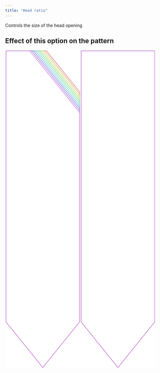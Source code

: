 ```yaml
---
title: "Head ratio"
---
```


Controls the size of the head opening

## Effect of this option on the pattern

![This image shows the effect of this option by superimposing several variants that have a different value for this option](walburga_headratio_sample.svg "Effect of this option on the pattern")
